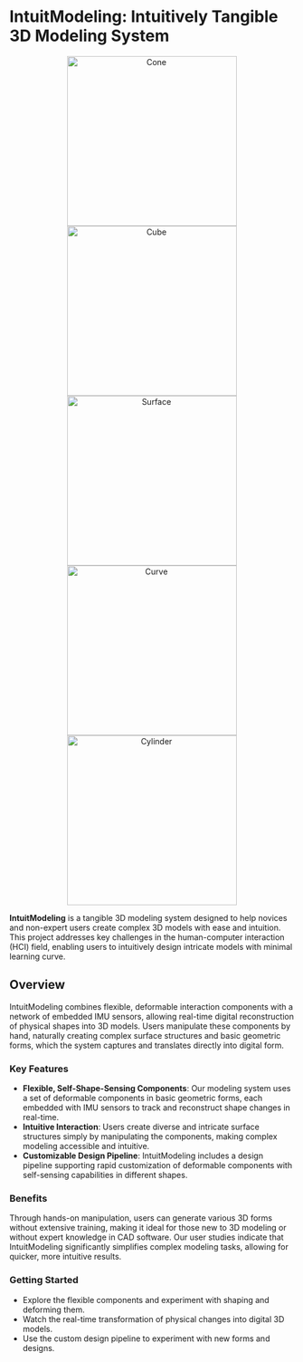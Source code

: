 # IntuitModeling: Intuitively Tangible 3D Modeling System

<!-- 插入5个GIF动图，按适当的排版顺序 -->
<div align="center">
    <img src="https://raw.githubusercontent.com/ZJUZZH/IntuitModeling-Intuitively-Tangible-3D-Modeling/Unity/gif/cone.gif" alt="Cone" width="300" />
    <img src="https://raw.githubusercontent.com/ZJUZZH/IntuitModeling-Intuitively-Tangible-3D-Modeling/Unity/gif/cube.gif" alt="Cube" width="300" />
    <img src="https://raw.githubusercontent.com/ZJUZZH/IntuitModeling-Intuitively-Tangible-3D-Modeling/Unity/gif/surface.gif" alt="Surface" width="300" />
    <img src="https://raw.githubusercontent.com/ZJUZZH/IntuitModeling-Intuitively-Tangible-3D-Modeling/Unity/gif/curve.gif" alt="Curve" width="300" />
    <img src="https://raw.githubusercontent.com/ZJUZZH/IntuitModeling-Intuitively-Tangible-3D-Modeling/Unity/gif/cylinder.gif" alt="Cylinder" width="300" />
</div>


**IntuitModeling** is a tangible 3D modeling system designed to help novices and non-expert users create complex 3D models with ease and intuition. This project addresses key challenges in the human-computer interaction (HCI) field, enabling users to intuitively design intricate models with minimal learning curve.

## Overview

IntuitModeling combines flexible, deformable interaction components with a network of embedded IMU sensors, allowing real-time digital reconstruction of physical shapes into 3D models. Users manipulate these components by hand, naturally creating complex surface structures and basic geometric forms, which the system captures and translates directly into digital form. 

### Key Features

- **Flexible, Self-Shape-Sensing Components**: Our modeling system uses a set of deformable components in basic geometric forms, each embedded with IMU sensors to track and reconstruct shape changes in real-time.
- **Intuitive Interaction**: Users create diverse and intricate surface structures simply by manipulating the components, making complex modeling accessible and intuitive.
- **Customizable Design Pipeline**: IntuitModeling includes a design pipeline supporting rapid customization of deformable components with self-sensing capabilities in different shapes.

### Benefits

Through hands-on manipulation, users can generate various 3D forms without extensive training, making it ideal for those new to 3D modeling or without expert knowledge in CAD software. Our user studies indicate that IntuitModeling significantly simplifies complex modeling tasks, allowing for quicker, more intuitive results.

### Getting Started

- Explore the flexible components and experiment with shaping and deforming them.
- Watch the real-time transformation of physical changes into digital 3D models.
- Use the custom design pipeline to experiment with new forms and designs.
